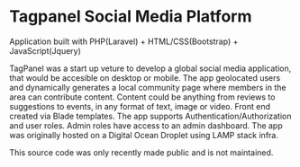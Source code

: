 # Tagpanel Social Media Platform

Application built with PHP(Laravel) + HTML/CSS(Bootstrap) + JavaScript(Jquery)

TagPanel was a start up veture to develop a global social media application, that would be accesible on desktop or mobile.
The app geolocated users and dynamically generates a local community page where members in the area can contribute content.
Content could be anything from reviews to suggestions to events, in any format of text, image or video.
Front end created via Blade templates.
The app supports Authentication/Authorization and user roles.
Admin roles have access to an admin dashboard.
The app was originally hosted on a Digital Ocean Droplet using LAMP stack infra.


This source code was only recently made public and is not maintained.
